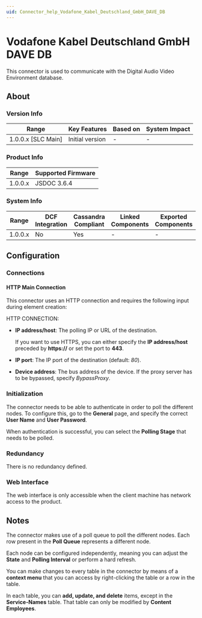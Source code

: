 ```yaml
---
uid: Connector_help_Vodafone_Kabel_Deutschland_GmbH_DAVE_DB
---
```


# Vodafone Kabel Deutschland GmbH DAVE DB

This connector is used to communicate with the Digital Audio Video Environment database.

## About

### Version Info

| Range                | Key Features     | Based on     | System Impact     |
|----------------------|------------------|--------------|-------------------|
| 1.0.0.x \[SLC Main\] | Initial version  | \-           | \-                |

### Product Info

| Range     | Supported Firmware     |
|-----------|------------------------|
| 1.0.0.x   | JSDOC 3.6.4            |

### System Info

| Range     | DCF Integration     | Cassandra Compliant     | Linked Components     | Exported Components     |
|-----------|---------------------|-------------------------|-----------------------|-------------------------|
| 1.0.0.x   | No                  | Yes                     | \-                    | \-                      |

## Configuration

### Connections

#### HTTP Main Connection

This connector uses an HTTP connection and requires the following input during element creation:

HTTP CONNECTION:

- **IP address/host**: The polling IP or URL of the destination.

  If you want to use HTTPS, you can either specify the **IP address/host** preceded by **https://** or set the port to **443**.

- **IP port**: The IP port of the destination (default: *80*).
- **Device address**: The bus address of the device. If the proxy server has to be bypassed, specify *BypassProxy*.

### Initialization

The connector needs to be able to authenticate in order to poll the different nodes. To configure this, go to the **General** page, and specify the correct **User Name** and **User Password**.

When authentication is successful, you can select the **Polling Stage** that needs to be polled.

### Redundancy

There is no redundancy defined.

### Web Interface

The web interface is only accessible when the client machine has network access to the product.

## Notes

The connector makes use of a poll queue to poll the different nodes. Each row present in the **Poll Queue** represents a different node.

Each node can be configured independently, meaning you can adjust the **State** and **Polling Interval** or perform a hard refresh.

You can make changes to every table in the connector by means of a **context menu** that you can access by right-clicking the table or a row in the table.

In each table, you can **add, update, and delete** items, except in the **Service-Names** table. That table can only be modified by **Content Employees**.
